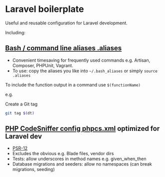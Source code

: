 # Laravel boilerplate

Useful and reusable configuration for Laravel development.

Including:

## [Bash / command line aliases .aliases](.aliases)

* Convenient timesaving for frequently used commands e.g. Artisan, Composer, PHPUnit, Vagrant. 
* To use: copy the aliases you like into `~/.bash_aliases` or simply `source .aliases`

To include the function output in a command use `$(functionName)`

e.g.

Create a Git tag 
```bash
git tag $(dt)
```

## [PHP CodeSniffer config phpcs.xml](phpcs.xml) optimized for Laravel dev

* [PSR-12](https://www.php-fig.org/psr/psr-12/)
* Excludes the obvious e.g. Blade files, vendor dirs
* Tests: allow underscores in method names e.g. given_when_then
* Database migrations and seeders: allow no namespaces (can break migrations, seeding)
